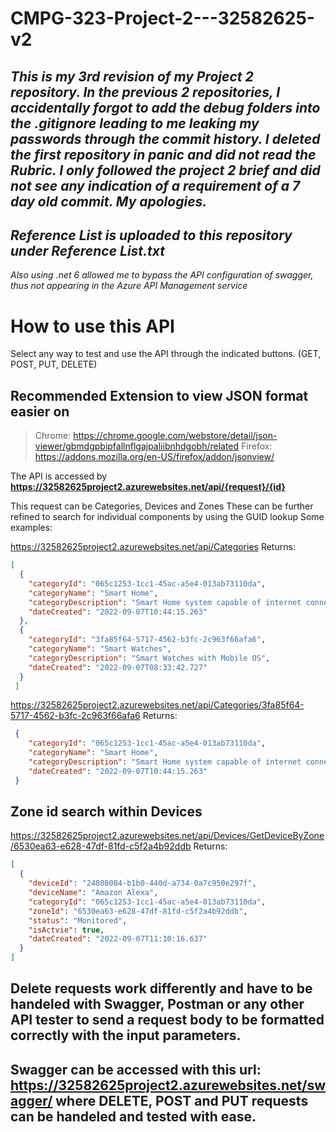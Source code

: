 # CMPG-323-Project-2---32582625-v2

## *This is my 3rd revision of my Project 2 repository. In the previous 2 repositories, I accidentally forgot to add the debug folders into the .gitignore leading to me leaking my passwords through the commit history. I deleted the first repository in panic and did not read the Rubric. I only followed the project 2 brief and did not see any indication of a requirement of a 7 day old commit. My apologies.*

## *Reference List is uploaded to this repository under **Reference List.txt***
*Also using .net 6 allowed me to bypass the API configuration of swagger, thus not appearing in the Azure API Management service*
# How to use this API

Select any way to test and use the API through the indicated buttons. (GET, POST, PUT, DELETE)

## Recommended Extension to view JSON format easier on 
> Chrome: https://chrome.google.com/webstore/detail/json-viewer/gbmdgpbipfallnflgajpaliibnhdgobh/related
> Firefox: https://addons.mozilla.org/en-US/firefox/addon/jsonview/


The API is accessed by **https://32582625project2.azurewebsites.net/api/{request}/{id}**

This request can be Categories, Devices and Zones
These can be further refined to search for individual components by using the GUID lookup
Some examples:

https://32582625project2.azurewebsites.net/api/Categories
Returns:
```json
[
  {
    "categoryId": "065c1253-1cc1-45ac-a5e4-013ab73110da",
    "categoryName": "Smart Home",
    "categoryDescription": "Smart Home system capable of internet connectivity and voice commands",
    "dateCreated": "2022-09-07T10:44:15.263"
  },
  {
    "categoryId": "3fa85f64-5717-4562-b3fc-2c963f66afa6",
    "categoryName": "Smart Watches",
    "categoryDescription": "Smart Watches with Mobile OS",
    "dateCreated": "2022-09-07T08:33:42.727"
  }
 ]
```
https://32582625project2.azurewebsites.net/api/Categories/3fa85f64-5717-4562-b3fc-2c963f66afa6
Returns:
```json
 {
    "categoryId": "065c1253-1cc1-45ac-a5e4-013ab73110da",
    "categoryName": "Smart Home",
    "categoryDescription": "Smart Home system capable of internet connectivity and voice commands",
    "dateCreated": "2022-09-07T10:44:15.263"
 } 
```

## Zone id search within Devices
https://32582625project2.azurewebsites.net/api/Devices/GetDeviceByZone/6530ea63-e628-47df-81fd-c5f2a4b92ddb
Returns:
```json
[
  {
    "deviceId": "24808084-b1b0-440d-a734-0a7c950e297f",
    "deviceName": "Amazon Alexa",
    "categoryId": "065c1253-1cc1-45ac-a5e4-013ab73110da",
    "zoneId": "6530ea63-e628-47df-81fd-c5f2a4b92ddb",
    "status": "Monitored",
    "isActvie": true,
    "dateCreated": "2022-09-07T11:10:16.637"
  }
]
```


## Delete requests work differently and have to be handeled with Swagger, Postman or any other API tester to send a request body to be formatted correctly with the input parameters.
## Swagger can be accessed with this url: https://32582625project2.azurewebsites.net/swagger/ where DELETE, POST and PUT requests can be handeled and tested with ease.